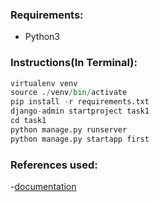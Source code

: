### Requirements:
 - Python3  
### Instructions(In Terminal):  
```python  
virtualenv venv  
source ./venv/bin/activate
pip install -r requirements.txt  
django-admin startproject task1  
cd task1  
python manage.py runserver  
python manage.py startapp first  
```
### References used:  
 -[documentation](https://docs.djangoproject.com/en/4.0/)
 





